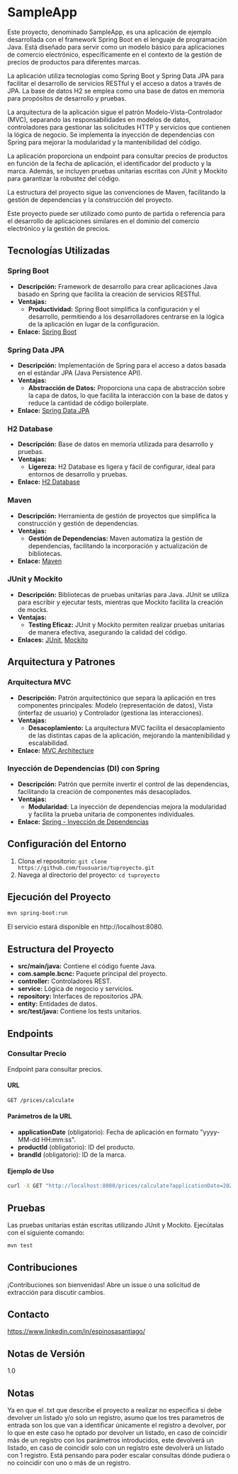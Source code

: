 # SampleApp

Este proyecto, denominado SampleApp, es una aplicación de ejemplo desarrollada con el framework Spring Boot en el lenguaje de programación Java. Está diseñado para servir como un modelo básico para aplicaciones de comercio electrónico, específicamente en el contexto de la gestión de precios de productos para diferentes marcas.

La aplicación utiliza tecnologías como Spring Boot y Spring Data JPA para facilitar el desarrollo de servicios RESTful y el acceso a datos a través de JPA. La base de datos H2 se emplea como una base de datos en memoria para propósitos de desarrollo y pruebas.

La arquitectura de la aplicación sigue el patrón Modelo-Vista-Controlador (MVC), separando las responsabilidades en modelos de datos, controladores para gestionar las solicitudes HTTP y servicios que contienen la lógica de negocio. Se implementa la inyección de dependencias con Spring para mejorar la modularidad y la mantenibilidad del código.

La aplicación proporciona un endpoint para consultar precios de productos en función de la fecha de aplicación, el identificador del producto y la marca. Además, se incluyen pruebas unitarias escritas con JUnit y Mockito para garantizar la robustez del código.

La estructura del proyecto sigue las convenciones de Maven, facilitando la gestión de dependencias y la construcción del proyecto.

Este proyecto puede ser utilizado como punto de partida o referencia para el desarrollo de aplicaciones similares en el dominio del comercio electrónico y la gestión de precios.

## Tecnologías Utilizadas

### Spring Boot
- **Descripción:** Framework de desarrollo para crear aplicaciones Java basado en Spring que facilita la creación de servicios RESTful.
- **Ventajas:**
  - **Productividad:** Spring Boot simplifica la configuración y el desarrollo, permitiendo a los desarrolladores centrarse en la lógica de la aplicación en lugar de la configuración.
- **Enlace:** [Spring Boot](https://spring.io/projects/spring-boot)

### Spring Data JPA
- **Descripción:** Implementación de Spring para el acceso a datos basada en el estándar JPA (Java Persistence API).
- **Ventajas:**
  - **Abstracción de Datos:** Proporciona una capa de abstracción sobre la capa de datos, lo que facilita la interacción con la base de datos y reduce la cantidad de código boilerplate.
- **Enlace:** [Spring Data JPA](https://spring.io/projects/spring-data-jpa)

### H2 Database
- **Descripción:** Base de datos en memoria utilizada para desarrollo y pruebas.
- **Ventajas:**
  - **Ligereza:** H2 Database es ligera y fácil de configurar, ideal para entornos de desarrollo y pruebas.
- **Enlace:** [H2 Database](https://www.h2database.com/html/main.html)

### Maven
- **Descripción:** Herramienta de gestión de proyectos que simplifica la construcción y gestión de dependencias.
- **Ventajas:**
  - **Gestión de Dependencias:** Maven automatiza la gestión de dependencias, facilitando la incorporación y actualización de bibliotecas.
- **Enlace:** [Maven](https://maven.apache.org/)

### JUnit y Mockito
- **Descripción:** Bibliotecas de pruebas unitarias para Java. JUnit se utiliza para escribir y ejecutar tests, mientras que Mockito facilita la creación de mocks.
- **Ventajas:**
  - **Testing Eficaz:** JUnit y Mockito permiten realizar pruebas unitarias de manera efectiva, asegurando la calidad del código.
- **Enlaces:** [JUnit](https://junit.org/junit5/), [Mockito](https://site.mockito.org/)

## Arquitectura y Patrones

### Arquitectura MVC
- **Descripción:** Patrón arquitectónico que separa la aplicación en tres componentes principales: Modelo (representación de datos), Vista (interfaz de usuario) y Controlador (gestiona las interacciones).
- **Ventajas:**
  - **Desacoplamiento:** La arquitectura MVC facilita el desacoplamiento de las distintas capas de la aplicación, mejorando la mantenibilidad y escalabilidad.
- **Enlace:** [MVC Architecture](https://www.baeldung.com/spring-mvc-tutorial)

### Inyección de Dependencias (DI) con Spring
- **Descripción:** Patrón que permite invertir el control de las dependencias, facilitando la creación de componentes más desacoplados.
- **Ventajas:**
  - **Modularidad:** La inyección de dependencias mejora la modularidad y facilita la prueba unitaria de componentes individuales.
- **Enlace:** [Spring - Inyección de Dependencias](https://docs.spring.io/spring-framework/docs/current/reference/html/core.html#beans-introduction)

## Configuración del Entorno

1. Clona el repositorio: `git clone https://github.com/tuusuario/tuproyecto.git`
2. Navega al directorio del proyecto: `cd tuproyecto`

## Ejecución del Proyecto

```bash
mvn spring-boot:run
```
 El servicio estará disponible en http://localhost:8080.

## Estructura del Proyecto
- **src/main/java:** Contiene el código fuente Java.
- **com.sample.bcnc:** Paquete principal del proyecto.
- **controller:** Controladores REST.
- **service:** Lógica de negocio y servicios.
- **repository:** Interfaces de repositorios JPA.
- **entity:** Entidades de datos.
- **src/test/java:** Contiene los tests unitarios.
## Endpoints
### Consultar Precio
Endpoint para consultar precios.

#### URL

```bash
GET /prices/calculate
```
#### Parámetros de la URL

- **applicationDate** (obligatorio): Fecha de aplicación en formato "yyyy-MM-dd HH:mm:ss".
- **productId** (obligatorio): ID del producto.
- **brandId** (obligatorio): ID de la marca.
#### Ejemplo de Uso

```bash
curl -X GET "http://localhost:8080/prices/calculate?applicationDate=2022-01-01%2010:00:00&productId=35455&brandId=1"
```

## Pruebas
Las pruebas unitarias están escritas utilizando JUnit y Mockito. Ejecútalas con el siguiente comando:

```bash
mvn test
```
## Contribuciones
¡Contribuciones son bienvenidas! Abre un issue o una solicitud de extracción para discutir cambios.

## Contacto
https://www.linkedin.com/in/espinosasantiago/

## Notas de Versión
1.0

## Notas
Ya en que el .txt que describe el proyecto a realizar no especifica si debe devolver un listado y/o solo un registro, asumo que los tres parametros de entrada son los que van a identificar únicamente el registro a devolver, por lo que en este caso he optado por devolver un listado, en caso de coincidir más de un registro con los parámetros introducidos, este devolverá un listado, en caso de coincidir solo con un registro este devolverá un listado con 1 registro. Está pensando para poder escalar consultas dónde pudiera o no coincidir con uno o más de un registro.

